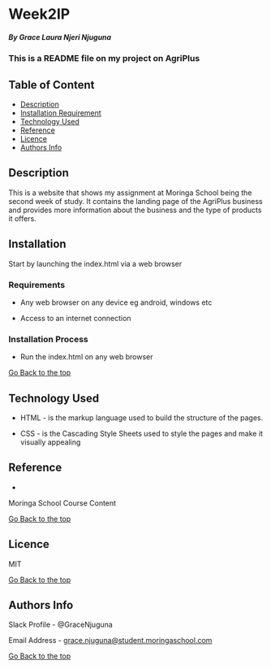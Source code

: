 # Week2IP

##### By Grace Laura Njeri Njuguna
### This is a README file on my project on AgriPlus

## Table of Content

+ [Description](#description)
+ [Installation Requirement](#Installation)
+ [Technology Used](#technology-used)
+ [Reference](#reference)
+ [Licence](#licence)
+ [Authors Info](#author-Info)

## Description
<p>This is  a website that shows my assignment at Moringa School being the second week of study. It contains the landing page of the AgriPlus business and provides more information about the business and the type of products it offers.</p>

## Installation

<p>Start by launching the index.html via a web browser</p>

### Requirements

* Any web browser on any device eg android, windows etc

* Access to an internet connection

### Installation Process
* Run the index.html on any web browser

[Go Back to the top](https://github.com/Gracelaura/week2ip)
## Technology Used
* HTML - is the markup language used to build the structure of the pages.

* CSS - is the Cascading Style Sheets used to style the pages and make it visually appealing

## Reference
* 
Moringa School Course Content

[Go Back to the top](https://github.com/Gracelaura/week2ip)

## Licence

MIT

[Go Back to the top](https://github.com/Gracelaura/weeh2ip)

## Authors Info

Slack Profile - @GraceNjuguna

Email Address - [grace.njuguna@student.moringaschool.com](grace.njuguna@student.moringaschool.com)

[Go Back to the top](https://github.com/Gracelaura/week2ip)
